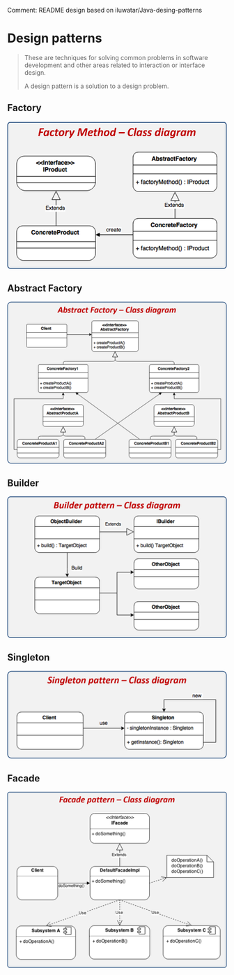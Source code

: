 Comment: README design based on iluwatar/Java-desing-patterns

# Design patterns

>These are techniques for solving common problems in software development and other areas related to interaction or interface design.
>
>A design pattern is a solution to a design problem.

## Factory

![](./etc/factory.png)

## Abstract Factory

![](./etc/abstractFactory.png)

## Builder

![](./etc/builder.png)

## Singleton

![](./etc/singleton.png)

## Facade

![](./etc/facade.png)


